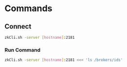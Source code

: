 # Commands

## Connect

```sh
zkCli.sh -server [hostname]:2181
```

### Run Command

```sh
zkCli.sh -server [hostname]:2181 <<< 'ls /brokers/ids'
```
